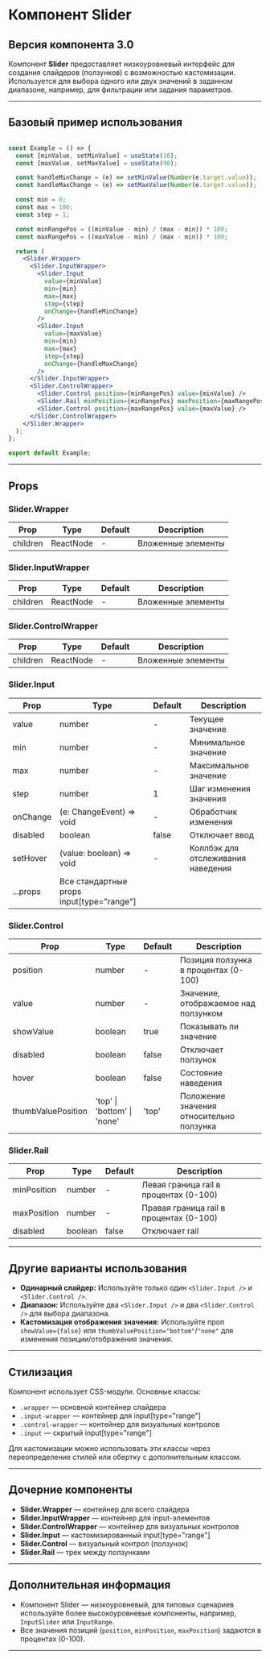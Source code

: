 # Компонент Slider

## Версия компонента 3.0

Компонент **Slider** предоставляет низкоуровневый интерфейс для создания слайдеров (ползунков) с возможностью кастомизации. Используется для выбора одного или двух значений в заданном диапазоне, например, для фильтрации или задания параметров.

---

## Базовый пример использования

```jsx

const Example = () => {
  const [minValue, setMinValue] = useState(10);
  const [maxValue, setMaxValue] = useState(90);

  const handleMinChange = (e) => setMinValue(Number(e.target.value));
  const handleMaxChange = (e) => setMaxValue(Number(e.target.value));

  const min = 0;
  const max = 100;
  const step = 1;

  const minRangePos = ((minValue - min) / (max - min)) * 100;
  const maxRangePos = ((maxValue - min) / (max - min)) * 100;

  return (
    <Slider.Wrapper>
      <Slider.InputWrapper>
        <Slider.Input
          value={minValue}
          min={min}
          max={max}
          step={step}
          onChange={handleMinChange}
        />
        <Slider.Input
          value={maxValue}
          min={min}
          max={max}
          step={step}
          onChange={handleMaxChange}
        />
      </Slider.InputWrapper>
      <Slider.ControlWrapper>
        <Slider.Control position={minRangePos} value={minValue} />
        <Slider.Rail minPosition={minRangePos} maxPosition={maxRangePos} />
        <Slider.Control position={maxRangePos} value={maxValue} />
      </Slider.ControlWrapper>
    </Slider.Wrapper>
  );
};

export default Example;
```

---

## Props

### Slider.Wrapper

| Prop      | Type              | Default | Description                        |
|-----------|-------------------|---------|------------------------------------|
| children  | ReactNode         | -       | Вложенные элементы                 |

### Slider.InputWrapper

| Prop      | Type              | Default | Description                        |
|-----------|-------------------|---------|------------------------------------|
| children  | ReactNode         | -       | Вложенные элементы                 |

### Slider.ControlWrapper

| Prop      | Type              | Default | Description                        |
|-----------|-------------------|---------|------------------------------------|
| children  | ReactNode         | -       | Вложенные элементы                 |

### Slider.Input

| Prop      | Type                                                        | Default | Description                                 |
|-----------|-------------------------------------------------------------|---------|---------------------------------------------|
| value     | number                                                      | -       | Текущее значение                            |
| min       | number                                                      | -       | Минимальное значение                        |
| max       | number                                                      | -       | Максимальное значение                       |
| step      | number                                                      | 1       | Шаг изменения значения                      |
| onChange  | (e: ChangeEvent<HTMLInputElement>) => void                  | -       | Обработчик изменения                        |
| disabled  | boolean                                                     | false   | Отключает ввод                              |
| setHover  | (value: boolean) => void                                    | -       | Коллбэк для отслеживания наведения          |
| ...props  | Все стандартные props input[type="range"]                   |         |                                             |

### Slider.Control

| Prop                | Type                                         | Default   | Description                                         |
|---------------------|----------------------------------------------|-----------|-----------------------------------------------------|
| position            | number                                       | -         | Позиция ползунка в процентах (0-100)                |
| value               | number                                       | -         | Значение, отображаемое над ползунком                |
| showValue           | boolean                                      | true      | Показывать ли значение                              |
| disabled            | boolean                                      | false     | Отключает ползунок                                  |
| hover               | boolean                                      | false     | Состояние наведения                                 |
| thumbValuePosition  | 'top' \| 'bottom' \| 'none'                  | 'top'     | Положение значения относительно ползунка            |

### Slider.Rail

| Prop        | Type      | Default | Description                                 |
|-------------|-----------|---------|---------------------------------------------|
| minPosition | number    | -       | Левая граница rail в процентах (0-100)      |
| maxPosition | number    | -       | Правая граница rail в процентах (0-100)     |
| disabled    | boolean   | false   | Отключает rail                              |

---

## Другие варианты использования

- **Одинарный слайдер:** Используйте только один `<Slider.Input />` и `<Slider.Control />`.
- **Диапазон:** Используйте два `<Slider.Input />` и два `<Slider.Control />` для выбора диапазона.
- **Кастомизация отображения значения:** Используйте проп `showValue={false}` или `thumbValuePosition="bottom"`/`"none"` для изменения позиции/отображения значения.

---

## Стилизация

Компонент использует CSS-модули. Основные классы:

- `.wrapper` — основной контейнер слайдера
- `.input-wrapper` — контейнер для input[type="range"]
- `.control-wrapper` — контейнер для визуальных контролов
- `.input` — скрытый input[type="range"]

Для кастомизации можно использовать эти классы через переопределение стилей или обертку с дополнительным классом.

---

## Дочерние компоненты

- **Slider.Wrapper** — контейнер для всего слайдера
- **Slider.InputWrapper** — контейнер для input-элементов
- **Slider.ControlWrapper** — контейнер для визуальных контролов
- **Slider.Input** — кастомизированный input[type="range"]
- **Slider.Control** — визуальный контрол (ползунок)
- **Slider.Rail** — трек между ползунками

---

## Дополнительная информация

- Компонент Slider — низкоуровневый, для типовых сценариев используйте более высокоуровневые компоненты, например, `InputSlider` или `InputRange`.
- Все значения позиций (`position`, `minPosition`, `maxPosition`) задаются в процентах (0-100).

---
